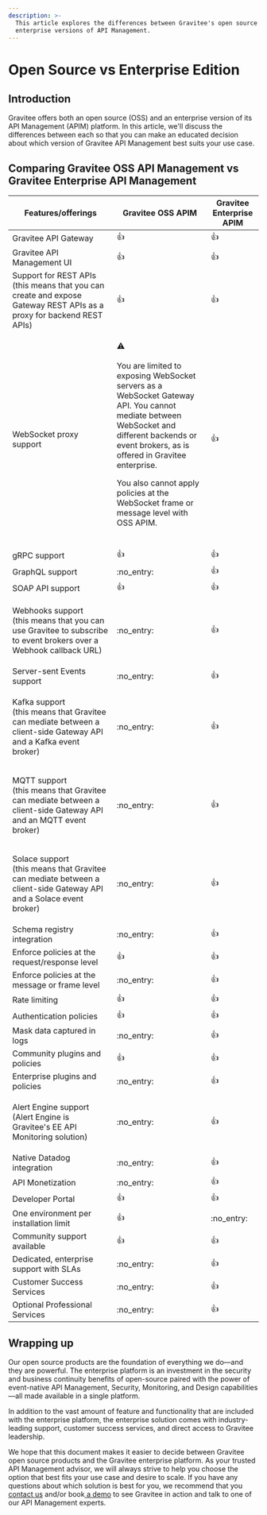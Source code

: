 ```yaml
---
description: >-
  This article explores the differences between Gravitee's open source and
  enterprise versions of API Management.
---
```


# Open Source vs Enterprise Edition

## Introduction

Gravitee offers both an open source (OSS) and an enterprise version of its API Management (APIM) platform. In this article, we'll discuss the differences between each so that you can make an educated decision about which version of Gravitee API Management best suits your use case.

## Comparing Gravitee OSS API Management vs Gravitee Enterprise API Management

| Features/offerings                                                                                                           | Gravitee OSS APIM                                                                                                                                                                                                                                                                                                                                                                              | Gravitee Enterprise APIM |
| ---------------------------------------------------------------------------------------------------------------------------- | ---------------------------------------------------------------------------------------------------------------------------------------------------------------------------------------------------------------------------------------------------------------------------------------------------------------------------------------------------------------------------------------------- | ------------------------ |
| Gravitee API Gateway                                                                                                         | :thumbsup:                                                                                                                                                                                                                                                                                                                                                                                     | :thumbsup:               |
| Gravitee API Management UI                                                                                                   | :thumbsup:                                                                                                                                                                                                                                                                                                                                                                                     | :thumbsup:               |
| Support for REST APIs (this means that you can create and expose Gateway REST APIs as a proxy for backend REST APIs)         | :thumbsup:                                                                                                                                                                                                                                                                                                                                                                                     | :thumbsup:               |
| WebSocket proxy support                                                                                                      | <p><span data-gb-custom-inline data-tag="emoji" data-code="26a0">⚠</span><br><br>You are limited to exposing WebSocket servers as a WebSocket Gateway API. You cannot mediate between WebSocket and different backends or event brokers, as is offered in Gravitee enterprise. </p><p></p><p>You also cannot apply policies at the WebSocket frame or message level with OSS APIM.<br><br></p> | :thumbsup:               |
| gRPC support                                                                                                                 | :thumbsup:                                                                                                                                                                                                                                                                                                                                                                                     | :thumbsup:               |
| GraphQL support                                                                                                              | :no\_entry:                                                                                                                                                                                                                                                                                                                                                                                    | :thumbsup:               |
| SOAP API support                                                                                                             | :thumbsup:                                                                                                                                                                                                                                                                                                                                                                                     | :thumbsup:               |
| <p>Webhooks support <br>(this means that you can use Gravitee to subscribe to event brokers over a Webhook callback URL)</p> | :no\_entry:                                                                                                                                                                                                                                                                                                                                                                                    | :thumbsup:               |
| Server-sent Events support                                                                                                   | :no\_entry:                                                                                                                                                                                                                                                                                                                                                                                    | :thumbsup:               |
| <p>Kafka support<br>(this means that Gravitee can mediate between a client-side Gateway API and a Kafka event broker)</p>    | :no\_entry:                                                                                                                                                                                                                                                                                                                                                                                    | :thumbsup:               |
| <p>MQTT support<br>(this means that Gravitee can mediate between a client-side Gateway API and an MQTT event broker)</p>     | :no\_entry:                                                                                                                                                                                                                                                                                                                                                                                    | :thumbsup:               |
| <p>Solace support<br>(this means that Gravitee can mediate between a client-side Gateway API and a Solace event broker)</p>  | :no\_entry:                                                                                                                                                                                                                                                                                                                                                                                    | :thumbsup:               |
| Schema registry integration                                                                                                  | :no\_entry:                                                                                                                                                                                                                                                                                                                                                                                    | :thumbsup:               |
| Enforce policies at the request/response level                                                                               | :thumbsup:                                                                                                                                                                                                                                                                                                                                                                                     | :thumbsup:               |
| Enforce policies at the message or frame level                                                                               | :no\_entry:                                                                                                                                                                                                                                                                                                                                                                                    | :thumbsup:               |
| Rate limiting                                                                                                                | :thumbsup:                                                                                                                                                                                                                                                                                                                                                                                     | :thumbsup:               |
| Authentication policies                                                                                                      | :thumbsup:                                                                                                                                                                                                                                                                                                                                                                                     | :thumbsup:               |
| Mask data captured in logs                                                                                                   | :no\_entry:                                                                                                                                                                                                                                                                                                                                                                                    | :thumbsup:               |
| Community plugins and policies                                                                                               | :thumbsup:                                                                                                                                                                                                                                                                                                                                                                                     | :thumbsup:               |
| Enterprise plugins and policies                                                                                              | :no\_entry:                                                                                                                                                                                                                                                                                                                                                                                    | :thumbsup:               |
| <p>Alert Engine support <br>(Alert Engine is Gravitee's EE API Monitoring solution)</p>                                      | :no\_entry:                                                                                                                                                                                                                                                                                                                                                                                    | :thumbsup:               |
| Native Datadog integration                                                                                                   | :no\_entry:                                                                                                                                                                                                                                                                                                                                                                                    | :thumbsup:               |
| API Monetization                                                                                                             | :no\_entry:                                                                                                                                                                                                                                                                                                                                                                                    | :thumbsup:               |
| Developer Portal                                                                                                             | :thumbsup:                                                                                                                                                                                                                                                                                                                                                                                     | :thumbsup:               |
| One environment per installation limit                                                                                       | :thumbsup:                                                                                                                                                                                                                                                                                                                                                                                     | :no\_entry:              |
| Community support available                                                                                                  | :thumbsup:                                                                                                                                                                                                                                                                                                                                                                                     | :thumbsup:               |
| Dedicated, enterprise support with SLAs                                                                                      | :no\_entry:                                                                                                                                                                                                                                                                                                                                                                                    | :thumbsup:               |
| Customer Success Services                                                                                                    | :no\_entry:                                                                                                                                                                                                                                                                                                                                                                                    | :thumbsup:               |
| Optional Professional Services                                                                                               | :no\_entry:                                                                                                                                                                                                                                                                                                                                                                                    | :thumbsup:               |

## Wrapping up

Our open source products are the foundation of everything we do—and they are powerful. The enterprise platform is an investment in the security and business continuity benefits of open-source paired with the power of event-native API Management, Security, Monitoring, and Design capabilities—all made available in a single platform.&#x20;

In addition to the vast amount of feature and functionality that are included with the enterprise platform, the enterprise solution comes with industry-leading support, customer success services, and direct access to Gravitee leadership.&#x20;

We hope that this document makes it easier to decide between Gravitee open source products and the Gravitee enterprise platform. As your trusted API Management advisor, we will always strive to help you choose the option that best fits your use case and desire to scale. If you have any questions about which solution is best for you, we recommend that you [contact us](https://www.gravitee.io/contact-us) and/or book[ a demo](https://www.gravitee.io/demo) to see Gravitee in action and talk to one of our API Management experts.
